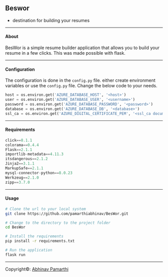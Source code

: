 ## Beswor
- destination for building your resumes
---
#### About
BesWor is a simple resume builder application that allows you to build your resume in a few clicks. This was made possible with flask. 

---
#### Configuration
The configuration is done in the `config.py` file.
either create environment variables or use the `config.py` file.
Change the below code to your needs.
```python
host = os.environ.get('AZURE_DATABASE_HOST', '<host>')
user = os.environ.get('AZURE_DATABASE_USER', '<username>')
password = os.environ.get('AZURE_DATABASE_PASSWORD', '<password>')
database = os.environ.get('AZURE_DATABASE_DB', '<database>')
ssl_ca = os.environ.get('AZURE_DIGITAL_CERTIFICATE_PEM', '<ssl_ca document path>')
```

---
#### Requirements
```python
click==8.1.1
colorama==0.4.4
Flask==2.1.1
importlib-metadata==4.11.3
itsdangerous==2.1.2
Jinja2==3.1.1
MarkupSafe==2.1.1
mysql-connector-python==8.0.23
Werkzeug==2.1.0
zipp==3.7.0
```

---
#### Usage
```bash
# Clone the url to your local system
git clone https://github.com/pamarthiabhinav/BesWor.git

# Change to the directory to the project folder
cd BesWor

# Install the requirements
pip install -r requirements.txt

# Run the application
flask run
```

---
<div center>Copyright&copy;: <a href="https://www.linkedin.com/in/abhinav-pamarthi" target="_blank">Abhinav Pamarthi</a></div>